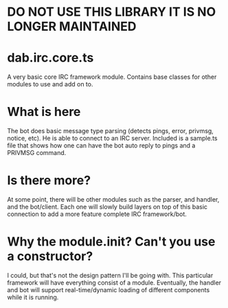# DO NOT USE THIS LIBRARY IT IS NO LONGER MAINTAINED #


# dab.irc.core.ts
A very basic core IRC framework module. Contains base classes for other modules to use and add on to.

# What is here
The bot does basic message type parsing (detects pings, error, privmsg, notice, etc). He is able to connect to an IRC server. Included is a sample.ts file that shows how
one can have the bot auto reply to pings and a PRIVMSG command. 

# Is there more?
At some point, there will be other modules such as the parser, and handler, and the bot/client. Each one will slowly build layers on top of this basic connection to add a more
feature complete IRC framework/bot.

# Why the module.init? Can't you use a constructor?
I could, but that's not the design pattern I'll be going with. This particular framework will have everything consist of a module. Eventually, the handler and bot will support
real-time/dynamic loading of different components while it is running. 
